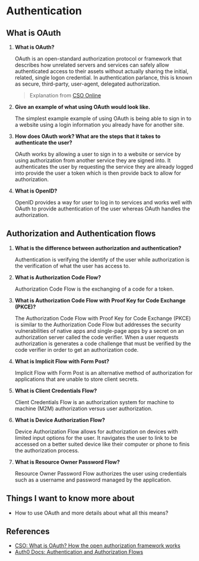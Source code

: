 # Authentication

## What is OAuth

1. **What is OAuth?**

    OAuth is an open-standard authorization protocol or framework that describes how unrelated servers and services can safely allow authenticated access to their assets without actually sharing the initial, related, single logon credential. In authentication parlance, this is known as secure, third-party, user-agent, delegated authorization.

    > Explanation from [CSO Online](https://www.csoonline.com/article/562635/what-is-oauth-how-the-open-authorization-framework-works.html)

2. **Give an example of what using OAuth would look like.**

    The simplest example example of using OAuth is being able to sign in to a website using a login information you already have for another site.

3. **How does OAuth work? What are the steps that it takes to authenticate the user?**

    OAuth works by allowing a user to sign in to a website or service by using authorization from another service they are signed into. It authenticates the user by requesting the service they are already logged into provide the user a token which is then provide back to allow for authorization.

4. **What is OpenID?**

    OpenID provides a way for user to log in to services and works well with OAuth to provide authentication of the user whereas OAuth handles the authorization.

## Authorization and Authentication flows

1. **What is the difference between authorization and authentication?**

    Authentication is verifying the identify of the user while authorization is the verification of what the user has access to.

2. **What is Authorization Code Flow?**

    Authorization Code Flow is the exchanging of a code for a token.

3. **What is Authorization Code Flow with Proof Key for Code Exchange (PKCE)?**

    The Authorization Code Flow with Proof Key for Code Exchange (PKCE) is similar to the Authorization Code Flow but addresses the security vulnerabilities of native apps and single-page apps by a secret on an authorization server called the code verifier. When a user requests authorization is generates a code challenge that must be verified by the code verifier in order to get an authorization code.

4. **What is Implicit Flow with Form Post?**

    Implicit Flow with Form Post is an alternative method of authorization for applications that are unable to store client secrets.

5. **What is Client Credentials Flow?**

    Client Credentials Flow is an authorization system for machine to machine (M2M) authorization versus user authorization.

6. **What is Device Authorization Flow?**

    Device Authorization Flow allows for authorization on devices with limited input options for the user. It navigates the user to link to be accessed on a better suited device like their computer or phone to finis the authorization process.

7. **What is Resource Owner Password Flow?**

    Resource Owner Password Flow authorizes the user using credentials such as a username and password managed by the application.

## Things I want to know more about

- How to use OAuth and more details about what all this means?

## References

- [CSO: What is OAuth? How the open authorization framework works](https://www.csoonline.com/article/562635/what-is-oauth-how-the-open-authorization-framework-works.html)
- [Auth0 Docs: Authentication and Authorization Flows](https://auth0.com/docs/get-started/authentication-and-authorization-flow)
